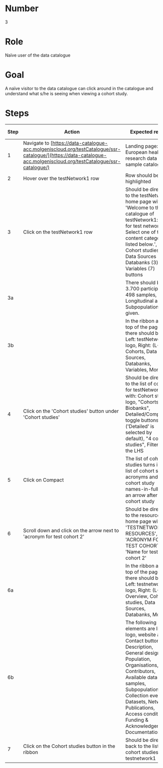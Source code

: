 # Number

3

# Role

Naïve user of the data catalogue

# Goal

A naïve visitor to the data catalogue can click around in the catalogue and understand what s/he is seeing when viewing a cohort study.

# Steps

| Step | Action | Expected result                                                                                                                                                                                                                                                                                   | Github bug/issue | Playwright test |
| -----| -------|---------------------------------------------------------------------------------------------------------------------------------------------------------------------------------------------------------------------------------------------------------------------------------------------------| -----------------| ----------------|
| 1 | Navigate to [https://data-catalogue-acc.molgeniscloud.org/testCatalogue/ssr-catalogue/](https://data-catalogue-acc.molgeniscloud.org/testCatalogue/ssr-catalogue/) | Landing page: European health research data and sample catalogue                                                                                                                                                                                                                                  | | |
| 2 | Hover over the testNetwork1 row | Row should be highlighted                                                                                                                                                                                                                                                                         | | |
| 3 | Click on the testNetwork1 row | Should be directed to the testNetwork1 home page with 'Welcome to the catalogue of testNetwork1: name for test network1. Select one of the content categories listed below.', and Cohort studies (4), Data Sources (1), Databanks (3) and Variables (7) buttons                                                         | | |
| 3a | | There should be 3.700 participants, 498 samples, 25% Longitudinal and 3 Subpopulations given.                                                                                                                                                                                                                         | | |
| 3b | | In the ribbon at the top of the page there should be: Left: testNetwork1 logo, Right: (L-R) Cohorts, Data Sources, Databanks, Variables, More                                                                                                                                                      | | |
| 4 |  Click on the 'Cohort studies' button under 'Cohort studies' | Should be directed to the list of cohorts for testNetwork1 with: Cohort studies logo, "Cohorts & Biobanks", Detailed/Compact toggle buttons ('Detailed' is selected by default), "4 cohort studies", Filters on the LHS                                          | | |
| 5 | Click on Compact | The list of cohort studies turns into a list of cohort study acronyms and cohort study names-in-full, with an arrow after each cohort study                                                                                                                                                                               | | |
| 6 | Scroll down and click on the arrow next to 'acronym for test cohort 2' | Should be directed to the resource home page with: 'TESTNETWORK1 > RESOURCES', 'ACRONYM FOR TEST COHORT 2', 'Name for test cohort 2'                                                                                                                                                                  | | |
|6a || In the ribbon at the top of the page there should be: Left: testnetwork1 logo, Right: (L-R) Overview, Cohort studies, Data Sources, Databanks, More                                                                                                                                                      | | |
| 6b || The following elements are listed: logo, website and Contact button, Description, General design, Population, Organisations, Contributors, Available data & samples, Subpopulations, Collection events, Datasets, Networks, Publications, Access conditions, Funding & Acknowledgements, Documentation | | |
| 7 | Click on the Cohort studies button in the ribbon | Should be directed back to the list of cohort studies for testnetwork1                                                                                                                                                                                                                                   | | |
